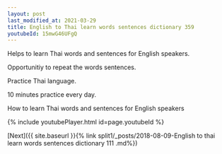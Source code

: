 ```yaml
---
layout: post
last_modified_at: 2021-03-29
title: English to Thai learn words sentences dictionary 359 
youtubeId: 15mwG46UFgQ
---
```

 
 
Helps to learn Thai words and sentences for English speakers.

Opportunitiy to repeat the words sentences. 

Practice Thai language. 
 
10 minutes practice every day. 
 
How to learn Thai words and sentences for English speakers 
 
{% include youtubePlayer.html id=page.youtubeId %}
 
 
[Next]({{ site.baseurl }}{% link  split1/_posts/2018-08-09-English to thai learn words sentences dictionary 111 .md%})
 
